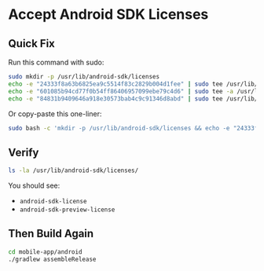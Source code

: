 # Accept Android SDK Licenses

## Quick Fix

Run this command with sudo:

```bash
sudo mkdir -p /usr/lib/android-sdk/licenses
echo -e "24333f8a63b6825ea9c5514f83c2829b004d1fee" | sudo tee /usr/lib/android-sdk/licenses/android-sdk-license
echo -e "601085b94cd77f0b54ff86406957099ebe79c4d6" | sudo tee -a /usr/lib/android-sdk/licenses/android-sdk-license
echo -e "84831b9409646a918e30573bab4c9c91346d8abd" | sudo tee /usr/lib/android-sdk/licenses/android-sdk-preview-license
```

Or copy-paste this one-liner:

```bash
sudo bash -c 'mkdir -p /usr/lib/android-sdk/licenses && echo -e "24333f8a63b6825ea9c5514f83c2829b004d1fee\n601085b94cd77f0b54ff86406957099ebe79c4d6" > /usr/lib/android-sdk/licenses/android-sdk-license && echo -e "84831b9409646a918e30573bab4c9c91346d8abd" > /usr/lib/android-sdk/licenses/android-sdk-preview-license'
```

## Verify

```bash
ls -la /usr/lib/android-sdk/licenses/
```

You should see:
- `android-sdk-license`
- `android-sdk-preview-license`

## Then Build Again

```bash
cd mobile-app/android
./gradlew assembleRelease
```

